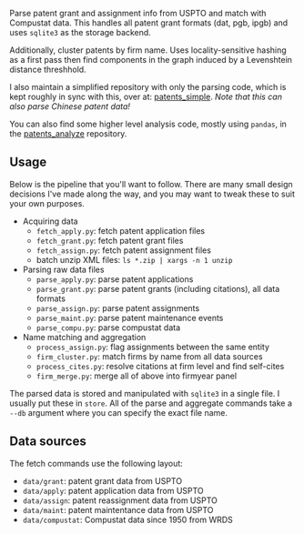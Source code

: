 Parse patent grant and assignment info from USPTO and match with Compustat data. This handles all patent grant formats (dat, pgb, ipgb) and uses `sqlite3` as the storage backend.

Additionally, cluster patents by firm name. Uses locality-sensitive hashing as a first pass then find components in the graph induced by a Levenshtein distance threshhold.

I also maintain a simplified repository with only the parsing code, which is kept roughly in sync with this, over at: [patents_simple](https://github.com/iamlemec/patents_simple). *Note that this can also parse Chinese patent data!*

You can also find some higher level analysis code, mostly using `pandas`, in the [patents_analyze](https://github.com/iamlemec/patents_analyze) repository.

## Usage

Below is the pipeline that you'll want to follow. There are many small design decisions I've made along the way, and you may want to tweak these to suit your own purposes.

* Acquiring data
    * `fetch_apply.py`: fetch patent application files
    * `fetch_grant.py`: fetch patent grant files
    * `fetch_assign.py`: fetch patent assignment files
    * batch unzip XML files: `ls *.zip | xargs -n 1 unzip`
* Parsing raw data files
    * `parse_apply.py`: parse patent applications
    * `parse_grant.py`: parse patent grants (including citations), all data formats
    * `parse_assign.py`: parse patent assignments
    * `parse_maint.py`: parse patent maintenance events
    * `parse_compu.py`: parse compustat data
* Name matching and aggregation
    * `process_assign.py`: flag assignments between the same entity
    * `firm_cluster.py`: match firms by name from all data sources
    * `process_cites.py`: resolve citations at firm level and find self-cites
    * `firm_merge.py`: merge all of above into firmyear panel

The parsed data is stored and manipulated with `sqlite3` in a single file. I usually put these in `store`. All of the parse and aggregate commands take a `--db` argument where you can specify the exact file name.

## Data sources

The fetch commands use the following layout:

* `data/grant`: patent grant data from USPTO
* `data/apply`: patent application data from USPTO
* `data/assign`: patent reassignment data from USPTO
* `data/maint`: patent maintentance data from USPTO
* `data/compustat`: Compustat data since 1950 from WRDS
